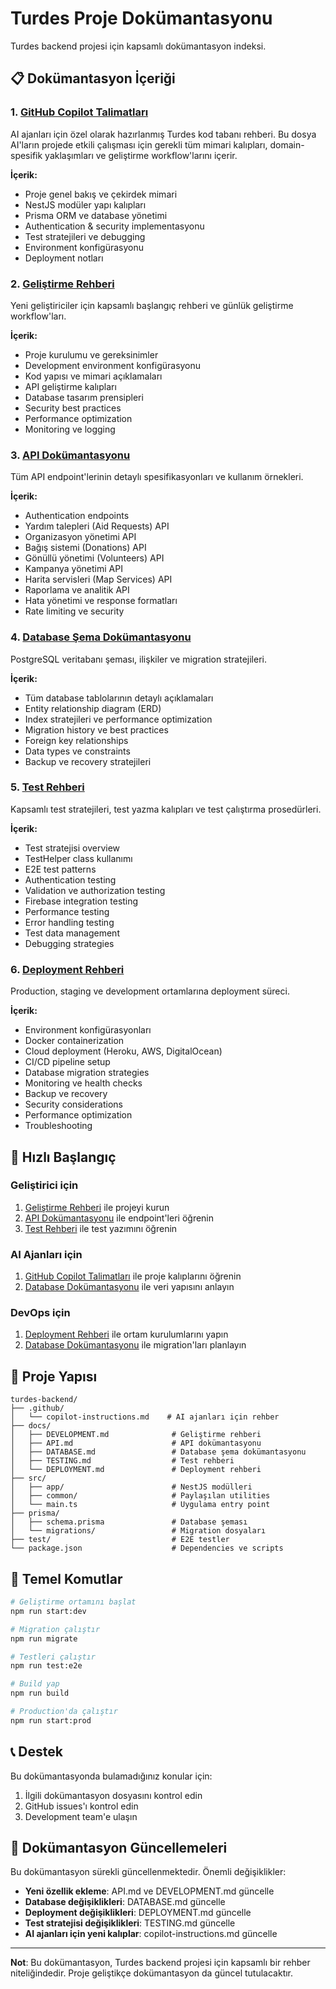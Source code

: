 # Turdes Proje Dokümantasyonu

Turdes backend projesi için kapsamlı dokümantasyon indeksi.

## 📋 Dokümantasyon İçeriği

### 1. [GitHub Copilot Talimatları](.github/copilot-instructions.md)
AI ajanları için özel olarak hazırlanmış Turdes kod tabanı rehberi. Bu dosya AI'ların projede etkili çalışması için gerekli tüm mimari kalıpları, domain-spesifik yaklaşımları ve geliştirme workflow'larını içerir.

**İçerik:**
- Proje genel bakış ve çekirdek mimari
- NestJS modüler yapı kalıpları
- Prisma ORM ve database yönetimi
- Authentication & security implementasyonu
- Test stratejileri ve debugging
- Environment konfigürasyonu
- Deployment notları

### 2. [Geliştirme Rehberi](docs/DEVELOPMENT.md)
Yeni geliştiriciler için kapsamlı başlangıç rehberi ve günlük geliştirme workflow'ları.

**İçerik:**
- Proje kurulumu ve gereksinimler
- Development environment konfigürasyonu
- Kod yapısı ve mimari açıklamaları
- API geliştirme kalıpları
- Database tasarım prensipleri
- Security best practices
- Performance optimization
- Monitoring ve logging

### 3. [API Dokümantasyonu](docs/API.md)
Tüm API endpoint'lerinin detaylı spesifikasyonları ve kullanım örnekleri.

**İçerik:**
- Authentication endpoints
- Yardım talepleri (Aid Requests) API
- Organizasyon yönetimi API
- Bağış sistemi (Donations) API
- Gönüllü yönetimi (Volunteers) API
- Kampanya yönetimi API
- Harita servisleri (Map Services) API
- Raporlama ve analitik API
- Hata yönetimi ve response formatları
- Rate limiting ve security

### 4. [Database Şema Dokümantasyonu](docs/DATABASE.md)
PostgreSQL veritabanı şeması, ilişkiler ve migration stratejileri.

**İçerik:**
- Tüm database tablolarının detaylı açıklamaları
- Entity relationship diagram (ERD)
- Index stratejileri ve performance optimization
- Migration history ve best practices
- Foreign key relationships
- Data types ve constraints
- Backup ve recovery stratejileri

### 5. [Test Rehberi](docs/TESTING.md)
Kapsamlı test stratejileri, test yazma kalıpları ve test çalıştırma prosedürleri.

**İçerik:**
- Test stratejisi overview
- TestHelper class kullanımı
- E2E test patterns
- Authentication testing
- Validation ve authorization testing
- Firebase integration testing
- Performance testing
- Error handling testing
- Test data management
- Debugging strategies

### 6. [Deployment Rehberi](docs/DEPLOYMENT.md)
Production, staging ve development ortamlarına deployment süreci.

**İçerik:**
- Environment konfigürasyonları
- Docker containerization
- Cloud deployment (Heroku, AWS, DigitalOcean)
- CI/CD pipeline setup
- Database migration strategies
- Monitoring ve health checks
- Backup ve recovery
- Security considerations
- Performance optimization
- Troubleshooting

## 🚀 Hızlı Başlangıç

### Geliştirici için
1. [Geliştirme Rehberi](docs/DEVELOPMENT.md) ile projeyi kurun
2. [API Dokümantasyonu](docs/API.md) ile endpoint'leri öğrenin
3. [Test Rehberi](docs/TESTING.md) ile test yazımını öğrenin

### AI Ajanları için
1. [GitHub Copilot Talimatları](.github/copilot-instructions.md) ile proje kalıplarını öğrenin
2. [Database Dokümantasyonu](docs/DATABASE.md) ile veri yapısını anlayın

### DevOps için
1. [Deployment Rehberi](docs/DEPLOYMENT.md) ile ortam kurulumlarını yapın
2. [Database Dokümantasyonu](docs/DATABASE.md) ile migration'ları planlayın

## 📁 Proje Yapısı

```
turdes-backend/
├── .github/
│   └── copilot-instructions.md    # AI ajanları için rehber
├── docs/
│   ├── DEVELOPMENT.md              # Geliştirme rehberi
│   ├── API.md                      # API dokümantasyonu
│   ├── DATABASE.md                 # Database şema dokümantasyonu
│   ├── TESTING.md                  # Test rehberi
│   └── DEPLOYMENT.md               # Deployment rehberi
├── src/
│   ├── app/                        # NestJS modülleri
│   ├── common/                     # Paylaşılan utilities
│   └── main.ts                     # Uygulama entry point
├── prisma/
│   ├── schema.prisma               # Database şeması
│   └── migrations/                 # Migration dosyaları
├── test/                           # E2E testler
└── package.json                    # Dependencies ve scripts
```

## 🔧 Temel Komutlar

```bash
# Geliştirme ortamını başlat
npm run start:dev

# Migration çalıştır
npm run migrate

# Testleri çalıştır
npm run test:e2e

# Build yap
npm run build

# Production'da çalıştır
npm run start:prod
```

## 📞 Destek

Bu dokümantasyonda bulamadığınız konular için:

1. İlgili dokümantasyon dosyasını kontrol edin
2. GitHub issues'ı kontrol edin
3. Development team'e ulaşın

## 🔄 Dokümantasyon Güncellemeleri

Bu dokümantasyon sürekli güncellenmektedir. Önemli değişiklikler:

- **Yeni özellik ekleme**: API.md ve DEVELOPMENT.md güncelle
- **Database değişiklikleri**: DATABASE.md güncelle
- **Deployment değişiklikleri**: DEPLOYMENT.md güncelle
- **Test stratejisi değişiklikleri**: TESTING.md güncelle
- **AI ajanları için yeni kalıplar**: copilot-instructions.md güncelle

---

**Not**: Bu dokümantasyon, Turdes backend projesi için kapsamlı bir rehber niteliğindedir. Proje geliştikçe dokümantasyon da güncel tutulacaktır.